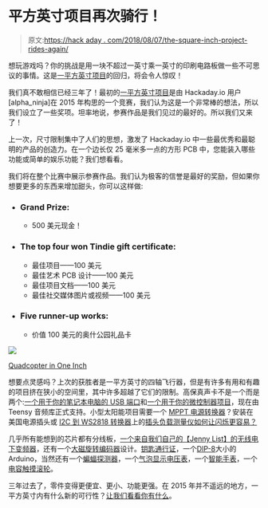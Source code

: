 # 平方英寸项目再次骑行！

> 原文:[https://hack aday . com/2018/08/07/the-square-inch-project-rides-again/](https://hackaday.com/2018/08/07/the-square-inch-project-rides-again/)

想玩游戏吗？你的挑战是用一块不超过一英寸乘一英寸的印刷电路板做一些不可思议的事情。这是[一平方英寸项目](https://hackaday.io/contest/160135-the-return-of-the-square-inch-project)的回归，将会令人惊叹！

我们真不敢相信已经三年了！最初的[一平方英寸项目](https://hackaday.io/project/7813-the-square-inch-project)是由 Hackaday.io 用户[alpha_ninja]在 2015 年构思的一个竞赛，我们认为这是一个非常棒的想法，所以我们设立了一些奖项。坦率地说，参赛作品是我们见过的最好的。所以我们又来了！

上一次，尺寸限制集中了人们的思想，激发了 Hackaday.io 中一些最优秀和最聪明的产品的创造力。在一个边长仅 25 毫米多一点的方形 PCB 中，您能装入哪些功能或简单的娱乐功能？我们想看看。

我们将在整个比赛中展示参赛作品。我们认为极客的信誉是最好的奖励，但如果你想要更多的东西来增加甜头，你可以这样做:

*   ### **Grand Prize:**

    *   500 美元现金！
*   ### **The top four won Tindie gift certificate:**

    *   最佳项目——100 美元
    *   最佳艺术 PCB 设计——100 美元
    *   最佳项目文档——100 美元
    *   最佳社交媒体图片或视频——100 美元
*   ### **Five runner-up works:**

    *   价值 100 美元的奥什公园礼品卡

![](../Images/9ed1c7fcb8c97a22cd728f62e712e149.png)

[Quadcopter in One Inch](https://hackaday.io/project/7947-quadcopter-in-one-inch)

想要点灵感吗？上次的获胜者是一平方英寸的四轴飞行器，但是有许多有用和有趣的项目挤在狭小的空间里，其中许多超越了它们的限制。高保真声卡不是一个而是两个:[一个用于你的笔记本电脑的 USB 端口](https://hackaday.io/project/8545-square-inch-usb-sound-card)和[一个用于你的微控制器项目](https://hackaday.io/project/8567-hifi-audio-codec-module)，现在由 Teensy 音频库正式支持。小型太阳能项目需要一个 [MPPT 电源转换器](https://hackaday.io/project/8558-1-square-inch-of-power)？安装在美国电源插头或 [I2C 到 WS2818 转换器](https://hackaday.io/project/8516-picopixel)上的[插头负载测量仪如何让闪烁更容易？](https://hackaday.io/project/7979-powerblade)

几乎所有能想到的芯片都有分线板，[一个来自我们自己的【Jenny List】的无线电下变频器](https://hackaday.io/project/8486-hf-receive-converter-for-rtl-sdrs-and-similar)，还有一个[大磁旋转编码器](https://hackaday.io/project/8418-magnetic-incremental-rotary-encoder)设计。[钥匙通行证](https://hackaday.io/project/8199-key-pass)，一个[DIP-8](https://hackaday.io/project/8301-dil-duino)大小的 Arduino，当然还有一个[蝙蝠探测器](https://hackaday.io/project/8353-worlds-smallest-bat-detector)，一个[气泡显示电压表](https://hackaday.io/project/8010-small-voltmeter)，一个[智能手表](https://hackaday.io/project/6833-open-source-smart-watch)，一个[电容触摸滚轮](https://hackaday.io/project/7940-capacitive-touch-wheel)。

三年过去了，零件变得更便宜、更小、功能更强。在 2015 年并不遥远的地方，一平方英寸内有什么新的可行性？[让我们看看你有什么](https://hackaday.io/contest/160135-the-return-of-the-square-inch-project)。